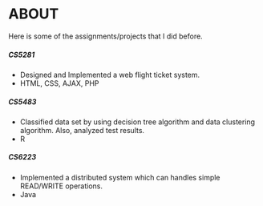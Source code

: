 ABOUT
=====

Here is some of the assignments/projects that I did before.

##### CS5281
+ Designed and Implemented a web flight ticket system.
+ HTML, CSS, AJAX, PHP

##### CS5483
+ Classified data set by using decision tree algorithm and data clustering algorithm. Also, analyzed test results.
+ R

##### CS6223
+ Implemented a distributed system which can handles simple READ/WRITE operations.
+ Java